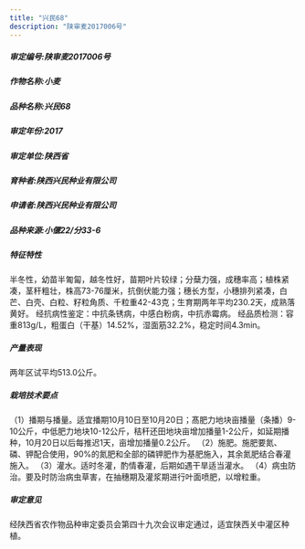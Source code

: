 ```yaml
---
title: "兴民68"
description: "陕审麦2017006号"
---
```

##### 审定编号:陕审麦2017006号

##### 作物名称:小麦

##### 品种名称:兴民68

##### 审定年份:2017

##### 审定单位:陕西省

##### 育种者:陕西兴民种业有限公司

##### 申请者:陕西兴民种业有限公司

##### 品种来源:小偃22/分33-6

##### 特征特性
半冬性，幼苗半匍匐，越冬性好，苗期叶片较绿；分蘖力强，成穗率高；植株紧凑，茎秆粗壮，株高73-76厘米，抗倒伏能力强；穗长方型，小穗排列紧凑，白芒、白壳、白粒、籽粒角质、千粒重42-43克；生育期两年平均230.2天，成熟落黄好。
经抗病性鉴定：中抗条锈病，中感白粉病，中抗赤霉病。
经品质检测：容重813g/L，粗蛋白（干基）14.52%，湿面筋32.2%，稳定时间4.3min。

##### 产量表现
两年区试平均513.0公斤。

##### 栽培技术要点
（1）播期与播量。适宜播期10月10日至10月20日；髙肥力地块亩播量（条播）9-10公斤，中低肥力地块10-12公斤，秸秆还田地块亩增加播量1-2公斤，如延期播种，10月20日以后每推迟1天，亩增加播量0.2公斤。
（2）施肥。施肥要氮、磷、钾配合使用，90%的氮肥和全部的磷钾肥作为基肥施入，其余氮肥结合春灌施入。
（3）灌水。适时冬灌，酌情春灌，后期如遇干旱适当灌水。
（4）病虫防治。要及时防治病虫草害，在抽穗期及灌浆期进行叶面喷肥，以增粒重。

##### 审定意见
经陕西省农作物品种审定委员会第四十九次会议审定通过，适宜陕西关中灌区种植。
